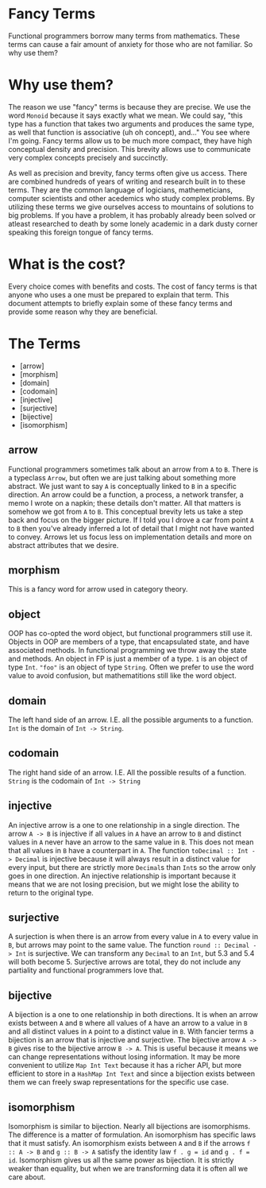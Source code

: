 # Fancy Terms
Functional programmers borrow many terms from mathematics. These terms can cause a fair amount of anxiety for those who are not familiar. So why use them?

# Why use them?
The reason we use "fancy" terms is because they are precise. We use the word `Monoid` because it says exactly what we mean. We could say, "this type has a function that takes two arguments and produces the same type, as well that function is associative (uh oh concept), and..." You see where I'm going. Fancy terms allow us to be much more compact, they have high conceptual density and precision. This brevity allows use to communicate very complex concepts precisely and succinctly.

As well as precision and brevity, fancy terms often give us access. There are combined hundreds of years of writing and research built in to these terms. They are the common language of logicians, mathemeticians, computer scientists and other acedemics who study complex problems. By utilizing these terms we give ourselves access to mountains of solutions to big problems. If you have a problem, it has probably already been solved or atleast researched to death by some lonely academic in a dark dusty corner speaking this foreign tongue of fancy terms.

# What is the cost?
Every choice comes with benefits and costs. The cost of fancy terms is that anyone who uses a one must be prepared to explain that term. This document attempts to briefly explain some of these fancy terms and provide some reason why they are beneficial.

# The Terms
* [arrow]
* [morphism]
* [domain]
* [codomain]
* [injective]
* [surjective]
* [bijective]
* [isomorphism]

## arrow
Functional programmers sometimes talk about an arrow from `A` to `B`. There is a typeclass `Arrow`, but often we are just talking about something more abstract. We just want to say `A` is conceptually linked to `B` in a specific direction. An arrow could be a function, a process, a network transfer, a memo I wrote on a napkin; these details don't matter. All that matters is somehow we got from `A` to `B`. This conceptual brevity lets us take a step back and focus on the bigger picture. If I told you I drove a car from point `A` to `B` then you've already inferred a lot of detail that I might not have wanted to convey. Arrows let us focus less on implementation details and more on abstract attributes that we desire.

## morphism
This is a fancy word for arrow used in category theory.

## object
OOP has co-opted the word object, but functional programmers still use it. Objects in OOP are members of a type, that encapsulated state, and have associated methods. In functional programming we throw away the state and methods. An object in FP is just a member of a type. `1` is an object of type `Int`. `"foo"` is an object of type `String`. Often we prefer to use the word value to avoid confusion, but mathematitions still like the word object.

## domain
The left hand side of an arrow. I.E. all the possible arguments to a function. `Int` is the domain of `Int -> String`.

## codomain
The right hand side of an arrow. I.E. All the possible results of a function. `String` is the codomain of `Int -> String`

## injective
An injective arrow is a one to one relationship in a single direction. The arrow `A -> B` is injective if all values in `A` have an arrow to `B` and distinct values in `A` never have an arrow to the same value in `B`. This does not mean that all values in `B` have a counterpart in `A`. The function `toDecimal :: Int -> Decimal` is injective because it will always result in a distinct value for every input, but there are strictly more `Decimal`s than `Int`s so the arrow only goes in one direction. An injective relationship is important because it means that we are not losing precision, but we might lose the ability to return to the original type.

## surjective
A surjection is when there is an arrow from every value in `A` to every value in `B`, but arrows may point to the same value. The function `round :: Decimal -> Int` is surjective. We can transform any `Decimal` to an `Int`, but 5.3 and 5.4 will both become 5. Surjective arrows are total, they do not include any partiality and functional programmers love that.

## bijective
A bijection is a one to one relationship in both directions. It is when an arrow exists between `A` and `B` where all values of `A` have an arrow to a value in `B` and all distinct values in `A` point to a distinct value in `B`. With fancier terms a bijection is an arrow that is injective and surjective. The bijective arrow `A -> B` gives rise to the bijective arrow `B -> A`. This is useful because it means we can change representations without losing information. It may be more convenient to utilize `Map Int Text` because it has a richer API, but more efficient to store in a `HashMap Int Text` and since a bijection exists between them we can freely swap representations for the specific use case.

## isomorphism
Isomorphism is similar to bijection. Nearly all bijections are isomorphisms. The difference is a matter of formulation. An isomorphism has specific laws that it must satisfy. An isomorphism exists between `A` and `B` if the arrows `f :: A -> B` and `g :: B -> A` satisfy the identity law `f . g = id` and `g . f = id`. Isomorphism gives us all the same power as bijection. It is strictly weaker than equality, but when we are transforming data it is often all we care about.
